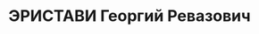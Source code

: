 ---
title: ЭРИСТАВИ Георгий Ревазович
description: 'Род. в 1905, грузин. Род занятий: к моменту ареста старший агроном Ахалцихской
  МТС.

  Осужден Тройкой при НКВД ГССР 26.12.1937. Мера наказания: расстрел с конфискацией
  личного имущества'
---